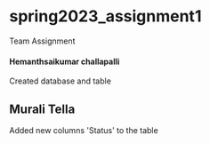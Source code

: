 # spring2023_assignment1
Team Assignment

#### Hemanthsaikumar challapalli

Created database and table 

## Murali Tella ##

Added new columns 'Status' to the table